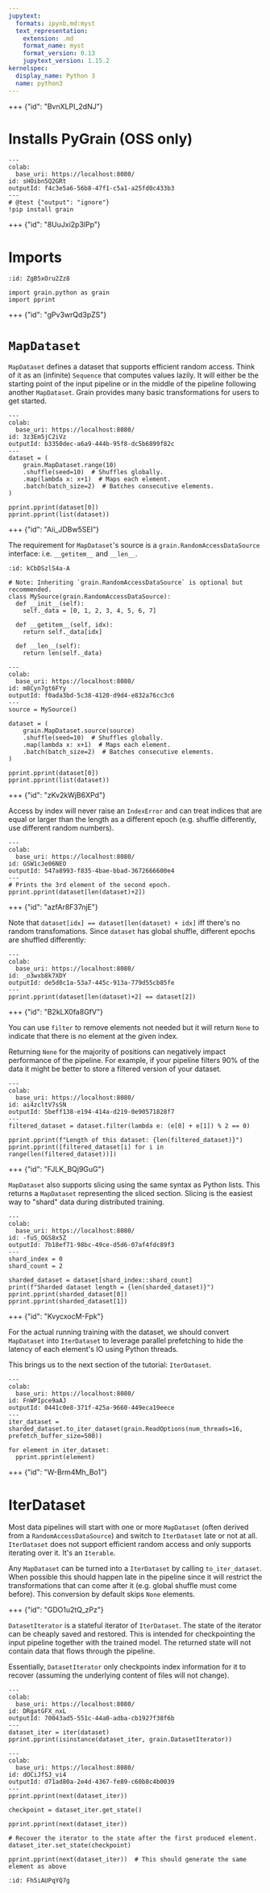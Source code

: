 ```yaml
---
jupytext:
  formats: ipynb,md:myst
  text_representation:
    extension: .md
    format_name: myst
    format_version: 0.13
    jupytext_version: 1.15.2
kernelspec:
  display_name: Python 3
  name: python3
---
```


+++ {"id": "BvnXLPI_2dNJ"}

# Installs PyGrain (OSS only)

```{code-cell}
---
colab:
  base_uri: https://localhost:8080/
id: sHOibn5Q2GRt
outputId: f4c3e5a6-56b8-47f1-c5a1-a25fd0c433b3
---
# @test {"output": "ignore"}
!pip install grain
```

+++ {"id": "8UuJxi2p3lPp"}

# Imports

```{code-cell}
:id: ZgB5xOru2Zz8

import grain.python as grain
import pprint
```

+++ {"id": "gPv3wrQd3pZS"}

# `MapDataset`

`MapDataset` defines a dataset that supports efficient random access. Think of it as an (infinite) `Sequence` that computes values lazily. It will either be the starting point of the input pipeline or in the middle of the pipeline following another `MapDataset`. Grain provides many basic transformations for users to get started.

```{code-cell}
---
colab:
  base_uri: https://localhost:8080/
id: 3z3Em5jC2iVz
outputId: b3350dec-a6a9-444b-95f8-dc5b6899f82c
---
dataset = (
    grain.MapDataset.range(10)
    .shuffle(seed=10)  # Shuffles globally.
    .map(lambda x: x+1)  # Maps each element.
    .batch(batch_size=2)  # Batches consecutive elements.
)

pprint.pprint(dataset[0])
pprint.pprint(list(dataset))
```

+++ {"id": "Aii_JDBw5SEI"}

The requirement for `MapDataset`'s source is a `grain.RandomAccessDataSource` interface: i.e. `__getitem__` and `__len__`.

```{code-cell}
:id: kCbDSzlS4a-A

# Note: Inheriting `grain.RandomAccessDataSource` is optional but recommended.
class MySource(grain.RandomAccessDataSource):
  def __init__(self):
    self._data = [0, 1, 2, 3, 4, 5, 6, 7]

  def __getitem__(self, idx):
    return self._data[idx]

  def __len__(self):
    return len(self._data)
```

```{code-cell}
---
colab:
  base_uri: https://localhost:8080/
id: m8Cyn7gt6FYy
outputId: f0ada3bd-5c38-4120-d9d4-e832a76cc3c6
---
source = MySource()

dataset = (
    grain.MapDataset.source(source)
    .shuffle(seed=10)  # Shuffles globally.
    .map(lambda x: x+1)  # Maps each element.
    .batch(batch_size=2)  # Batches consecutive elements.
)

pprint.pprint(dataset[0])
pprint.pprint(list(dataset))
```

+++ {"id": "zKv2kWjB6XPd"}

Access by index will never raise an `IndexError` and can treat indices that are equal or larger than the length as a different epoch (e.g. shuffle differently, use different random numbers).

```{code-cell}
---
colab:
  base_uri: https://localhost:8080/
id: GSW1cJe06NEO
outputId: 547a8993-f835-4bae-bbad-3672666600e4
---
# Prints the 3rd element of the second epoch.
pprint.pprint(dataset[len(dataset)+2])
```

+++ {"id": "azfAr8F37njE"}

Note that `dataset[idx] == dataset[len(dataset) + idx]` iff there's no random transfomations. Since `dataset` has global shuffle, different epochs are shuffled differently:

```{code-cell}
---
colab:
  base_uri: https://localhost:8080/
id: _o3wxb8k7XDY
outputId: de5d0c1a-53a7-445c-913a-779d55cb85fe
---
pprint.pprint(dataset[len(dataset)+2] == dataset[2])
```

+++ {"id": "B2kLX0fa8GfV"}

You can use `filter` to remove elements not needed but it will return `None` to indicate that there is no element at the given index.

Returning `None` for the majority of positions can negatively impact performance of the pipeline. For example, if your pipeline filters 90% of the data it might be better to store a filtered version of your dataset.

```{code-cell}
---
colab:
  base_uri: https://localhost:8080/
id: ai4zcltV7sSN
outputId: 5beff138-e194-414a-d219-0e90571828f7
---
filtered_dataset = dataset.filter(lambda e: (e[0] + e[1]) % 2 == 0)

pprint.pprint(f"Length of this dataset: {len(filtered_dataset)}")
pprint.pprint([filtered_dataset[i] for i in range(len(filtered_dataset))])
```

+++ {"id": "FJLK_BQj9GuG"}

`MapDataset` also supports slicing using the same syntax as Python lists. This returns a `MapDataset` representing the sliced section. Slicing is the easiest way to "shard" data during distributed training.

```{code-cell}
---
colab:
  base_uri: https://localhost:8080/
id: -fuS_OGS8x5Z
outputId: 7b18ef71-98bc-49ce-d5d6-07af4fdc89f3
---
shard_index = 0
shard_count = 2

sharded_dataset = dataset[shard_index::shard_count]
print(f"Sharded dataset length = {len(sharded_dataset)}")
pprint.pprint(sharded_dataset[0])
pprint.pprint(sharded_dataset[1])
```

+++ {"id": "KvycxocM-Fpk"}

For the actual running training with the dataset, we should convert `MapDataset` into `IterDataset` to leverage parallel prefetching to hide the latency of each element's IO using Python threads.

This brings us to the next section of the tutorial: `IterDataset`.

```{code-cell}
---
colab:
  base_uri: https://localhost:8080/
id: FnWPIpce9aAJ
outputId: 0441c0e8-371f-425a-9660-449eca19eece
---
iter_dataset = sharded_dataset.to_iter_dataset(grain.ReadOptions(num_threads=16, prefetch_buffer_size=500))

for element in iter_dataset:
  pprint.pprint(element)
```

+++ {"id": "W-Brm4Mh_Bo1"}

# IterDataset

Most data pipelines will start with one or more `MapDataset` (often derived from a `RandomAccessDataSource`) and switch to `IterDataset` late or not at all. `IterDataset` does not support efficient random access and only supports iterating over it. It's an `Iterable`.

Any `MapDataset` can be turned into a `IterDataset` by calling `to_iter_dataset`. When possible this should happen late in the pipeline since it will restrict the transformations that can come after it (e.g. global shuffle must come before). This conversion by default skips `None` elements.

+++ {"id": "GDO1u2tQ_zPz"}

`DatasetIterator` is a stateful iterator of `IterDataset`. The state of the iterator can be cheaply saved and restored. This is intended for checkpointing the input pipeline together with the trained model. The returned state will not contain data that flows through the pipeline.

Essentially, `DatasetIterator` only checkpoints index information for it to recover (assuming the underlying content of files will not change).

```{code-cell}
---
colab:
  base_uri: https://localhost:8080/
id: DRgatGFX_nxL
outputId: 70043ad5-551c-44a0-adba-cb1927f38f6b
---
dataset_iter = iter(dataset)
pprint.pprint(isinstance(dataset_iter, grain.DatasetIterator))
```

```{code-cell}
---
colab:
  base_uri: https://localhost:8080/
id: dOCiJfSJ_vi4
outputId: d71ad80a-2e4d-4367-fe89-c60b8c4b0039
---
pprint.pprint(next(dataset_iter))

checkpoint = dataset_iter.get_state()

pprint.pprint(next(dataset_iter))

# Recover the iterator to the state after the first produced element.
dataset_iter.set_state(checkpoint)

pprint.pprint(next(dataset_iter))  # This should generate the same element as above
```

```{code-cell}
:id: Fh5iAUPqYQ7g


```
